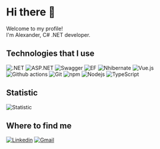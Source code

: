 # Hi there 👋

<p>Welcome to my profile! </br> I'm Alexander, C# .NET developer.</p>

## Technologies that I use
![.NET](https://img.shields.io/badge/-.NET-4d29ca?style=flat)
![ASP.NET](https://img.shields.io/badge/-ASP.NET-5b2992?style=flat)
![Swagger](https://img.shields.io/badge/-Swagger-689203?logo=swagger&style=flat&logoColor=white)
![EF](https://img.shields.io/badge/-Entity_Framework-631f74?style=flat)
![Nhibernate](https://img.shields.io/badge/-Nhibernate-893733?style=flat)
![Vue.js](https://img.shields.io/badge/-Vue.js-42b883?style=flat&logo=vue.js&logoColor=white)
![Github actions](https://img.shields.io/badge/-Github_Actions-2088FF?style=flat&logo=github-actions&logoColor=white)
![Git](https://img.shields.io/badge/-Git-F05032?style=flat&logo=git&logoColor=white)
![npm](https://img.shields.io/badge/-NPM-CB3837?style=flat&logo=npm&logoColor=white)
![Nodejs](https://img.shields.io/badge/-Nodejs-43853d?style=flat&logo=Node.js&logoColor=white)
![TypeScript](https://img.shields.io/badge/-TypeScript-007ACC?style=flat&logo=typescript&logoColor=white)

## Statistic
![Statistic](https://github-readme-stats.vercel.app/api?username=awakentrue&show_icons=true&theme=dracula&hide_rank=true)

## Where to find me
[![Linkedin](https://img.shields.io/badge/-alexanderrum-blue?style=flat&logo=Linkedin&logoColor=white&link=https://linkedin.com/in/alexanderrum/)](https://linkedin.com/in/alexanderrum/)
[![Gmail](https://img.shields.io/badge/-awakentrue-c14438?style=flat&logo=Gmail&logoColor=white&link=mailto:awakentrue@gmail.com)](mailto:awakentrue@gmail.com)
